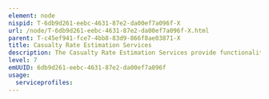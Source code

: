 ```yaml
---
element: node
nispid: T-6db9d261-eebc-4631-87e2-da00ef7a096f-X
url: /node/T-6db9d261-eebc-4631-87e2-da00ef7a096f-X.html
parent: T-c45ef941-fce7-4bb8-83d9-866f8ae03871-X
title: Casualty Rate Estimation Services
description: The Casualty Rate Estimation Services provide functionality to estimate casualty rates based on various scenarios (e.g. conventional, CBRN). These services will evaluate risk probabilities as well as provide confidence levels for these estimates.
level: 7
emUUID: 6db9d261-eebc-4631-87e2-da00ef7a096f
usage:
  serviceprofiles:
---
```

